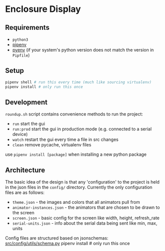 # Enclosure Display

## Requirements

- `python3`
- [pipenv](https://github.com/pypa/pipenv)
- [pyenv](https://github.com/pyenv/pyenv) (if your system's python version does not match the version in `Pipfile`)

## Setup

```bash
pipenv shell # run this every time (much like sourcing virtualenv)
pipenv install # only run this once
```

## Development

`roundup.sh` script contains convenience methods to run the project:

- `run` start the gui
- `run:prod` start the gui in production mode (e.g. connected to a serial device)
- `watch` restart the gui every time a file in src changes
- `clean` remove pycache, virtualenv files

use `pipenv install [package]` when installing a new python package

## Architecture

The basic idea of the design is that any 'configuration' to the project is held in the json
files in the `config/` directory. Currently the only configuration files are as follows:

- `theme.json` - the images and colors that all animators pull from
- `animator-instances.json` - the animators that are chosen to be drawn to the screen
- `screen.json` - basic config for the screen like width, height, refresh_rate
- `serial-units.json` - info about the serial data being sent like min, max, units

Config files are structured based on jsonschemas: [src/config/utils/schema.py](src/config/utils/schema.py)
pipenv install # only run this once
